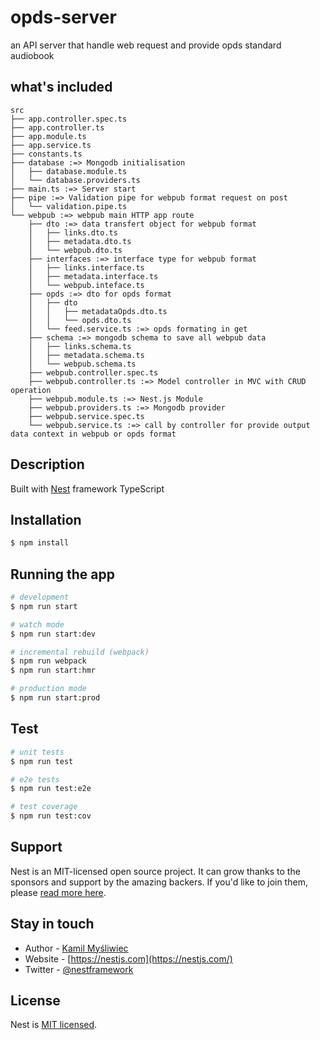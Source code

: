 
# opds-server

an API server that handle web request and provide opds standard audiobook

## what's included

```
src
├── app.controller.spec.ts
├── app.controller.ts
├── app.module.ts
├── app.service.ts
├── constants.ts
├── database :=> Mongodb initialisation
│   ├── database.module.ts
│   └── database.providers.ts
├── main.ts :=> Server start
├── pipe :=> Validation pipe for webpub format request on post
│   └── validation.pipe.ts
└── webpub :=> webpub main HTTP app route
    ├── dto :=> data transfert object for webpub format
    │   ├── links.dto.ts
    │   ├── metadata.dto.ts
    │   └── webpub.dto.ts
    ├── interfaces :=> interface type for webpub format
    │   ├── links.interface.ts
    │   ├── metadata.interface.ts
    │   └── webpub.inteface.ts
    ├── opds :=> dto for opds format
    │   ├── dto
    │   │   ├── metadataOpds.dto.ts
    │   │   └── opds.dto.ts
    │   └── feed.service.ts :=> opds formating in get
    ├── schema :=> mongodb schema to save all webpub data
    │   ├── links.schema.ts
    │   ├── metadata.schema.ts
    │   └── webpub.schema.ts
    ├── webpub.controller.spec.ts
    ├── webpub.controller.ts :=> Model controller in MVC with CRUD operation
    ├── webpub.module.ts :=> Nest.js Module
    ├── webpub.providers.ts :=> Mongodb provider
    ├── webpub.service.spec.ts
    └── webpub.service.ts :=> call by controller for provide output data context in webpub or opds format
```

## Description

Built with [Nest](https://github.com/nestjs/nest) framework TypeScript

## Installation

```bash
$ npm install
```

## Running the app

```bash
# development
$ npm run start

# watch mode
$ npm run start:dev

# incremental rebuild (webpack)
$ npm run webpack
$ npm run start:hmr

# production mode
$ npm run start:prod
```

## Test

```bash
# unit tests
$ npm run test

# e2e tests
$ npm run test:e2e

# test coverage
$ npm run test:cov
```

## Support

Nest is an MIT-licensed open source project. It can grow thanks to the sponsors and support by the amazing backers. If you'd like to join them, please [read more here](https://docs.nestjs.com/support).

## Stay in touch

- Author - [Kamil Myśliwiec](https://kamilmysliwiec.com)
- Website - [https://nestjs.com](https://nestjs.com/)
- Twitter - [@nestframework](https://twitter.com/nestframework)

## License

  Nest is [MIT licensed](LICENSE).
